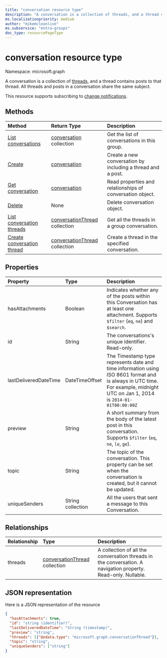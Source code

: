 ```yaml
---
title: "conversation resource type"
description: "A conversation is a collection of threads, and a thread contains posts to that thread. All threads and posts in a conversation share the same subject."
ms.localizationpriority: medium
author: "mikemcleanlive"
ms.subservice: "entra-groups"
doc_type: resourcePageType
---
```


# conversation resource type

Namespace: microsoft.graph

A conversation is a collection of [threads](conversationthread.md), and a thread contains posts to that thread. All threads and posts in a conversation share the same subject.

This resource supports subscribing to [change notifications](/graph/webhooks).

## Methods

| Method       | Return Type  |Description|
|:---------------|:--------|:----------|
|[List conversations](../api/group-list-conversations.md) | [conversation](conversation.md) collection |Get the list of conversations in this group.|
|[Create](../api/group-post-conversations.md) |[conversation](conversation.md)| Create a new conversation by including a thread and a post.|
|[Get conversation](../api/conversation-get.md) | [conversation](conversation.md) |Read properties and relationships of conversation object.|
|[Delete](../api/conversation-delete.md) | None |Delete conversation object. |
|[List conversation threads](../api/conversation-list-threads.md) |[conversationThread](conversationthread.md) collection| Get all the threads in a group conversation.|
|[Create conversation thread](../api/conversation-post-threads.md) |[conversationThread](conversationthread.md) collection| Create a thread in the specified conversation.|

## Properties
| Property       | Type    |Description|
|:---------------|:--------|:----------|
|hasAttachments|Boolean|Indicates whether any of the posts within this Conversation has at least one attachment. Supports `$filter` (`eq`, `ne`) and `$search`.|
|id|String|The conversations's unique identifier. Read-only.|
|lastDeliveredDateTime|DateTimeOffset|The Timestamp type represents date and time information using ISO 8601 format and is always in UTC time. For example, midnight UTC on Jan 1, 2014 is `2014-01-01T00:00:00Z`|
|preview|String|A short summary from the body of the latest post in this conversation. Supports `$filter` (`eq`, `ne`, `le`, `ge`).|
|topic|String|The topic of the conversation. This property can be set when the conversation is created, but it cannot be updated.|
|uniqueSenders|String collection|All the users that sent a message to this Conversation.|

## Relationships
| Relationship | Type    |Description|
|:---------------|:--------|:----------|
|threads|[conversationThread](conversationthread.md) collection|A collection of all the conversation threads in the conversation. A navigation property. Read-only. Nullable.|

## JSON representation

Here is a JSON representation of the resource

<!--{
  "blockType": "resource",
  "optionalProperties": [
    "threads"
  ],
  "keyProperty": "id",
  "baseType": "microsoft.graph.entity",
  "@odata.type": "microsoft.graph.conversation",
  "@odata.annotations": [
    {
      "property": "threads",
      "capabilities": {
        "changeTracking": false,
        "searchable": false
      }
    }
  ]
}-->

```json
{
  "hasAttachments": true,
  "id": "string (identifier)",
  "lastDeliveredDateTime": "String (timestamp)",
  "preview": "string",
  "threads": [{"@odata.type": "microsoft.graph.conversationThread"}],
  "topic": "string",
  "uniqueSenders": ["string"]
}

```


<!-- uuid: 8fcb5dbc-d5aa-4681-8e31-b001d5168d79
2015-10-25 14:57:30 UTC -->
<!-- {
  "type": "#page.annotation",
  "description": "conversation resource",
  "keywords": "",
  "section": "documentation",
  "tocPath": ""
}-->

